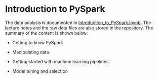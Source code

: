 # Introduction to PySpark

The data analysis is documented in [Introduction_to_PySpark.ipynb](https://github.com/iDataist/Introduction-to-PySpark/blob/master/Introduction_to_PySpark.ipynb). The lecture notes and the raw data files are also stored in the repository. The summary of the content is shown below:

- Getting to know PySpark

- Manipulating data

- Getting started with machine learning pipelines

- Model tuning and selection
